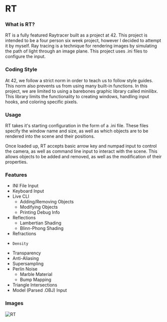 # RT

### What is RT?

RT is a fully featured Raytracer built as a project at 42. This project is intended to be a four person six week project, however I decided to attempt it by myself. Ray tracing is a technique for rendering images by simulating the path of light through an image plane. This project uses .ini files to configure the input.

### Coding Style

At 42, we follow a strict norm in order to teach us to follow style guides. This norm also prevents us from using many built-in functions. In this project, we are limited to using a barebones graphic library called minilibx. This library limits the functionality to creating windows, handling input hooks, and coloring specific pixels.

### Usage

RT takes it's starting configuration in the form of a .ini file. These files specify the window name and size, as well as which objects are to be rendered into the scene and their positions.  

Once loaded up, RT accepts basic arrow key and numpad input to control the camera, as well as command line input to interact with the scene. This allows objects to be added and removed, as well as the modification of their properties.

### Features
 
 - INI File Input
 - Keyboard Input
 - Live CLI
   - Adding/Removing Objects
   -  Modifying Objects
   -  Printing Debug Info
 - Reflections
    - Lambertian Shading
    - Blinn-Phong Shading
 - Refractions
 -     Density
 - Transparency
 - Anti-Aliasing
 - Supersampling
 - Perlin Noise
    - Marble Material
    - Bump Mapping
 - Triangle Intersections
 - Model (Parsed .OBJ) Input

### Images

![RT](http://i.imgur.com/pEeEJua.png)
